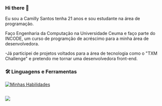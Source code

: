 ### Hi there 👋
Eu sou a Camilly Santos tenha 21 anos e sou estudante na área de programação.

Faço Engenharia da Computação na Universidade Ceuma e faço parte do INCODE, um curso de programção de acréscimo para a minha área 
de desenvolvedora.

-Já participei de projetos voltados para a área de tecnologia como o "TXM Challenge" 
 e pretendo me tornar uma desenvolvedora front-end.
### 🛠️ Linguagens e Ferramentas  
[![Minhas Habilidades](https://skillicons.dev/icons?i=html,css,javascript,figma,py,
)](https://skillicons.dev)
          
##
<div>
  <a href="https://www.linkedin.com/in/camilly-christine-961715247/" target="_blank"><img src="https://img.shields.io/badge/-LinkedIn-%230077B5?style=for-the-badge&logo=linkedin&logoColor=white" target="_blank"></a>
</div>
